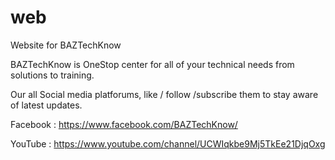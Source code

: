 # web
Website for BAZTechKnow

BAZTechKnow is OneStop center for all of your technical needs from solutions to training. 

Our all Social media platforums, like / follow /subscribe them to stay aware of latest updates. 

 Facebook : https://www.facebook.com/BAZTechKnow/

 YouTube  : https://www.youtube.com/channel/UCWIqkbe9Mj5TkEe21DjqOxg
